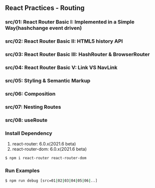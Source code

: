 ## React Practices - Routing

### src/01: React Router Basic I: Implemented in a Simple Way(hashchange event driven)
### src/02: React Router Basic II: HTML5 history API
### src/03: React Router Basic III: HashRouter &amp; BrowserRouter
### src/04: React Router Basic V: Link VS NavLink
### src/05: Styling &amp; Semantic Markup
### src/06: Composition
### src/07: Nesting Routes
### src/08: useRoute

### Install Dependency
1. react-router: 6.0.x(2021.6 beta)
2. react-router-dom: 6.0.x(2021.6 beta)

```bash
$ npm i react-router react-router-dom
```

### Run Examples
```bash
$ npm run debug [src=01|02|03|04|05|06|..]
```